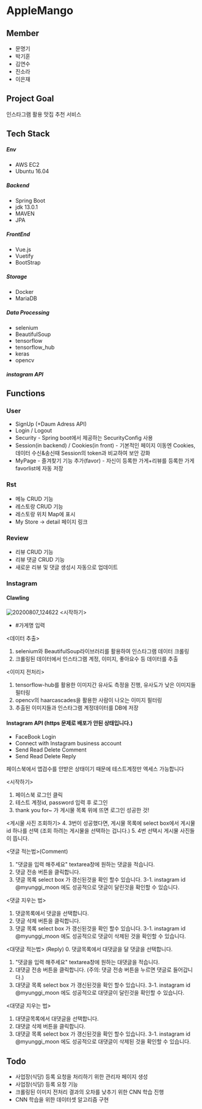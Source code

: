 # AppleMango

## Member
- 문명기
- 박기훈
- 김연수
- 진소라
- 이은재 




## Project Goal 
인스타그램 활용 맛집 추천 서비스

## Tech Stack
##### Env
- AWS EC2
- Ubuntu 16.04

##### Backend
- Spring Boot
- jdk 13.0.1
- MAVEN
- JPA 

##### FrontEnd
- Vue.js
- Vuetify
- BootStrap

##### Storage
- Docker
- MariaDB

##### Data Processing
- selenium
- BeautifulSoup
- tensorflow
- tensorflow_hub
- keras
- opencv

##### instagram API


## Functions

### User
* SignUp (+Daum Adress API)
* Login / Logout
* Security - Spring boot에서 제공하는 SecurityConfig 사용
* Session(in backend) / Cookies(in front) - 기본적인 페이지 이동엔 Cookies, 데이터 수신&송신때 Session의 token과 비교하여 보안 강화
* MyPage - 즐겨찾기 기능 추가(favor) - 자신이 등록한 가게+리뷰를 등록한 가게 favorlist에 자동 저장   

### Rst
* 메뉴 CRUD 기능
* 레스토랑 CRUD 기능
* 레스토랑 위치 Map에 표시
* My Store -> detail 페이지 링크 

### Review
* 리뷰 CRUD 기능
* 리뷰 댓글 CRUD 기능
* 새로운 리뷰 및 댓글 생성시 자동으로 업데이트 

### Instagram

#### Clawling

![20200807_124622](uploads/d0df383024291afdfa2ab183709cbd09/20200807_124622.png)
<시작하기>
* #가게명 입력

<데이터 추출>
1. selenium와 BeautifulSoup라이브러리를 활용하여 인스타그램 데이터 크롤링
2. 크롤링된 데이터에서 인스타그램 계정, 이미지, 좋아요수 등 데이터를 추출

<이미지 전처리>
1. tensorflow-hub를 활용한 이미지간 유사도 측정을 진행, 유사도가 낮은 이미지들 필터링
2. opencv의 haarcascades을 활용한 사람이 나오는 이미지 필터링
3. 추출된 이미지들과 인스타그램 계정데이터를 DB에 저장

#### Instagram API (https 문제로 배포가 안된 상태입니다.)
* FaceBook Login
* Connect with Instagram business account 
* Send Read Delete Comment 
* Send Read Delete Reply

페이스북에서 앱검수를 안받은 상태이기 때문에 
테스트계정만 엑세스 가능합니다


<시작하기>
1. 페이스북 로그인 클릭
2. 테스트 계정id, password 입력 후 로그인
3. thank you for~  가 게시물 목록 위에 뜨면 로그인 성공한 것! 

<게시물 사진 조회하기>
4. 3번이 성공했다면, 게시물 목록에 select box에서 게시물 id 하나를 선택 (조회 하려는 게시물을 선택하는 겁니다.)
5. 4번 선택시 게시물 사진들이 뜹니다.

<댓글 적는법>(Comment)
1. "댓글을 입력 해주세요" textarea창에 원하는 댓글을 적습니다.
2.  댓글 전송 버튼을 클릭합니다.
3.  댓글 목록 select box 가 갱신된것을 확인 할수 있습니다.
3-1. instagram id @myunggi_moon 에도 성공적으로 댓글이 달린것을 확인할 수 있습니다.

<댓글 지우는 법> 
1. 댓글목록에서 댓글을 선택합니다.
2. 댓글 삭제 버튼을 클릭합니다.
3.  댓글 목록 select box 가 갱신된것을 확인 할수 있습니다.
3-1. instagram id @myunggi_moon 에도 성공적으로 댓글이 삭제된 것을 확인할 수 있습니다.
 
<대댓글 적는법> (Reply)
0. 댓글목록에서 대댓글을 달 댓글을 선택합니다.
1. "댓글을 입력 해주세요" textarea창에 원하는 대댓글을 적습니다.
2.  대댓글 전송 버튼을 클릭합니다. (주의: 댓글 전송 버튼을 누르면 댓글로 들어갑니다.)
3.  대댓글 목록 select box 가 갱신된것을 확인 할수 있습니다.
3-1. instagram id @myunggi_moon 에도 성공적으로 대댓글이 달린것을 확인할 수 있습니다.

<대댓글 지우는 법> 
1. 대댓글목록에서 대댓글을 선택합니다.
2. 대댓글 삭제 버튼을 클릭합니다.
3.  대댓글 목록 select box 가 갱신된것을 확인 할수 있습니다.
3-1. instagram id @myunggi_moon 에도 성공적으로 대댓글이 삭제된 것을 확인할 수 있습니다.

## Todo
* 사업장(식당) 등록 요청을 처리하기 위한 관리자 페이지 생성
* 사업장(식당) 등록 요청 기능
* 크롤링된 이미지 전처리 결과의 오차를 낮추기 위한 CNN 학습 진행
* CNN 학습을 위한 데이터셋 알고리즘 구현


